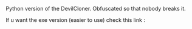 Python version of the DevilCloner. Obfuscated so that nobody breaks it.

If u want the exe version (easier to use) check this link : 
